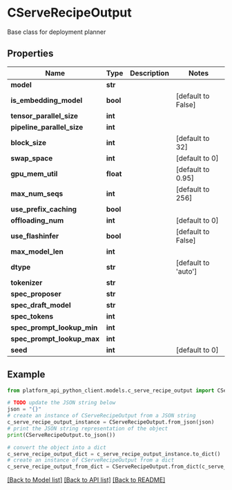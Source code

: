 # CServeRecipeOutput

Base class for deployment planner

## Properties

Name | Type | Description | Notes
------------ | ------------- | ------------- | -------------
**model** | **str** |  | 
**is_embedding_model** | **bool** |  | [default to False]
**tensor_parallel_size** | **int** |  | 
**pipeline_parallel_size** | **int** |  | 
**block_size** | **int** |  | [default to 32]
**swap_space** | **int** |  | [default to 0]
**gpu_mem_util** | **float** |  | [default to 0.95]
**max_num_seqs** | **int** |  | [default to 256]
**use_prefix_caching** | **bool** |  | 
**offloading_num** | **int** |  | [default to 0]
**use_flashinfer** | **bool** |  | [default to False]
**max_model_len** | **int** |  | 
**dtype** | **str** |  | [default to 'auto']
**tokenizer** | **str** |  | 
**spec_proposer** | **str** |  | 
**spec_draft_model** | **str** |  | 
**spec_tokens** | **int** |  | 
**spec_prompt_lookup_min** | **int** |  | 
**spec_prompt_lookup_max** | **int** |  | 
**seed** | **int** |  | [default to 0]

## Example

```python
from platform_api_python_client.models.c_serve_recipe_output import CServeRecipeOutput

# TODO update the JSON string below
json = "{}"
# create an instance of CServeRecipeOutput from a JSON string
c_serve_recipe_output_instance = CServeRecipeOutput.from_json(json)
# print the JSON string representation of the object
print(CServeRecipeOutput.to_json())

# convert the object into a dict
c_serve_recipe_output_dict = c_serve_recipe_output_instance.to_dict()
# create an instance of CServeRecipeOutput from a dict
c_serve_recipe_output_from_dict = CServeRecipeOutput.from_dict(c_serve_recipe_output_dict)
```
[[Back to Model list]](../README.md#documentation-for-models) [[Back to API list]](../README.md#documentation-for-api-endpoints) [[Back to README]](../README.md)


